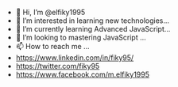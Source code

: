 - 👋 Hi, I’m @elfiky1995
- 👀 I’m interested in learning new technologies...
- 🌱 I’m currently learning Advanced JavaScript...
- 💞️ I’m looking to mastering JavaScript ...
- 📫 How to reach me ...
- https://www.linkedin.com/in/fiky95/
- https://twitter.com/fiky95
- https://www.facebook.com/m.elfiky1995

<!---
elfiky1995/elfiky1995 is a ✨ special ✨ repository because its `README.md` (this file) appears on your GitHub profile.
You can click the Preview link to take a look at your changes.
--->
